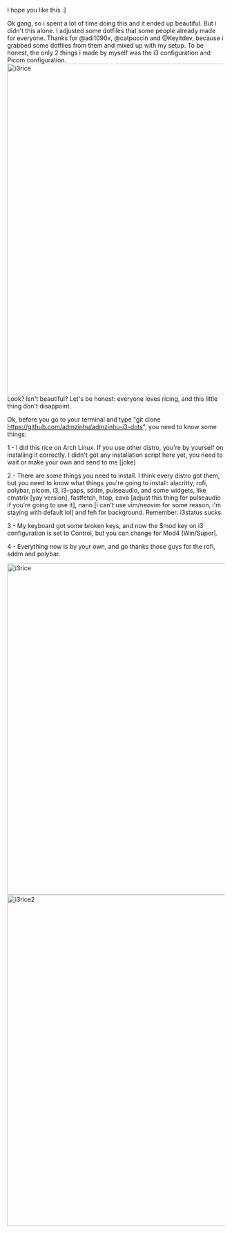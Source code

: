I hope you like this :]

Ok gang, so i spent a lot of time doing this and it ended up beautiful. But i didn't this alone. I adjusted some dotfiles that some people already made for everyone.
Thanks for @adi1090x, @catpuccin and @Keyitdev, because i grabbed some dotfiles from them and mixed up with my setup. To be honest, the only 2 things i made by myself was the i3 configuration and Picom configuration. <img width="1365" height="767" alt="i3rice" src="https://github.com/user-attachments/assets/e443bdf4-e910-461b-b19c-be1b91a2413e" />
Look? Isn't beautiful? Let's be honest: everyone loves ricing, and this little thing don't disappoint.

Ok, before you go to your terminal and type "git clone https://github.com/admzinhu/admzinhu-i3-dots", you need to know some things:

1 - I did this rice on Arch Linux. If you use other distro, you're by yourself on installing it correctly. I didn't got any installation script here yet, you need to wait or make your own and send to me [joke]

2 - There are some things you need to install. I think every distro got them, but you need to know what things you're going to install: alacritty, rofi, polybar, picom, i3, i3-gaps, sddm, pulseaudio, and some widgets, like cmatrix [yay version], fastfetch, htop, cava [adjust this thing for pulseaudio if you're going to use it], nano [i can't use vim/neovim for some reason, i'm staying with default lol] and feh for background. Remember: i3status sucks.

3 - My keyboard got some broken keys, and now the $mod key on i3 configuration is set to Control, but you can change for Mod4 [Win/Super].

4 - Everything now is by your own, and go thanks those guys for the rofi, sddm and polybar.

<img width="1365" height="767" alt="i3rice" src="https://github.com/user-attachments/assets/2e5cb5d3-3a6a-417e-b850-548d72a5fc62" />
<img width="1365" height="767" alt="i3rice2" src="https://github.com/user-attachments/assets/930eb3c7-19c9-4866-bd87-63dc14696e5d" />
